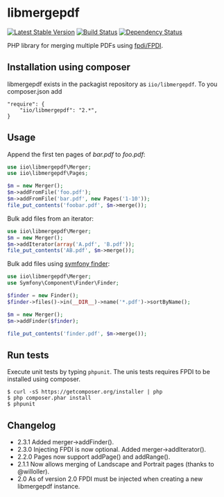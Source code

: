 libmergepdf
===========
[![Latest Stable Version](https://poser.pugx.org/iio/libmergepdf/v/stable.png)](https://packagist.org/packages/iio/libmergepdf)
[![Build Status](https://travis-ci.org/hanneskod/libmergepdf.svg?branch=master)](https://travis-ci.org/hanneskod/libmergepdf)
[![Dependency Status](https://gemnasium.com/hanneskod/libmergepdf.svg)](https://gemnasium.com/hanneskod/libmergepdf)


PHP library for merging multiple PDFs using [fpdi/FPDI](https://github.com/iio/fpdi).


Installation using composer
---------------------------
libmergepdf exists in the packagist repository as `iio/libmergepdf`. To you composer.json add

    "require": {
        "iio/libmergepdf": "2.*",
    }


Usage
-----
Append the first ten pages of *bar.pdf* to *foo.pdf*:

```php
use iio\libmergepdf\Merger;
use iio\libmergepdf\Pages;

$m = new Merger();
$m->addFromFile('foo.pdf');
$m->addFromFile('bar.pdf', new Pages('1-10'));
file_put_contents('foobar.pdf', $m->merge());
```

Bulk add files from an iterator:

```php
use iio\libmergepdf\Merger;
$m = new Merger();
$m->addIterator(array('A.pdf', 'B.pdf'));
file_put_contents('AB.pdf', $m->merge());
```

Bulk add files using [symfony finder](http://symfony.com/doc/current/components/finder.html):

```php
use iio\libmergepdf\Merger;
use Symfony\Component\Finder\Finder;

$finder = new Finder();
$finder->files()->in(__DIR__)->name('*.pdf')->sortByName();

$m = new Merger();
$m->addFinder($finder);

file_put_contents('finder.pdf', $m->merge());
```

Run tests
---------
Execute unit tests by typing `phpunit`. The unis tests requires FPDI to be
installed using composer.

    $ curl -sS https://getcomposer.org/installer | php
    $ php composer.phar install
    $ phpunit


Changelog
---------
* 2.3.1 Added merger->addFinder().
* 2.3.0 Injecting FPDI is now optional. Added merger->addIterator().
* 2.2.0 Pages now support addPage() and addRange().
* 2.1.1 Now allows merging of Landscape and Portrait pages (thanks to @willoller).
* 2.0 As of version 2.0 FPDI must be injected when creating a new libmergepdf instance.
